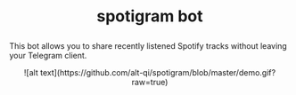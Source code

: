 # <p align="center"> spotigram bot 

This bot allows you to share recently listened Spotify tracks without leaving your Telegram client.

<p align="center"> ![alt text](https://github.com/alt-qi/spotigram/blob/master/demo.gif?raw=true)
